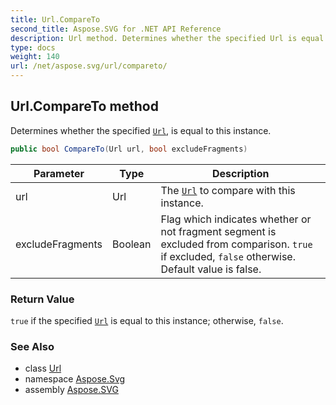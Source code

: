 ```yaml
---
title: Url.CompareTo
second_title: Aspose.SVG for .NET API Reference
description: Url method. Determines whether the specified Url is equal to this instance
type: docs
weight: 140
url: /net/aspose.svg/url/compareto/
---
```

## Url.CompareTo method

Determines whether the specified [`Url`](../), is equal to this instance.

```csharp
public bool CompareTo(Url url, bool excludeFragments)
```

| Parameter | Type | Description |
| --- | --- | --- |
| url | Url | The [`Url`](../) to compare with this instance. |
| excludeFragments | Boolean | Flag which indicates whether or not fragment segment is excluded from comparison. `true` if excluded, `false` otherwise. Default value is false. |

### Return Value

`true` if the specified [`Url`](../) is equal to this instance; otherwise, `false`.

### See Also

* class [Url](../)
* namespace [Aspose.Svg](../../../aspose.svg/)
* assembly [Aspose.SVG](../../../)
